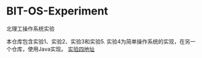 # BIT-OS-Experiment
北理工操作系统实验

本仓库包含实验1、实验2、实验3和实验5.
实验4为简单操作系统的实现，在另一个仓库，使用Java实现。
[实验四地址](https://github.com/BaizeXS/OS-SimpleFileSystem)